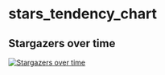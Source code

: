 # stars_tendency_chart

## Stargazers over time

[![Stargazers over time](https://starchart.cc/Fhhhhh-HT/stars_tendency_chart.svg)](https://starchart.cc/Fhhhhh-HT/stars_tendency_chart)
